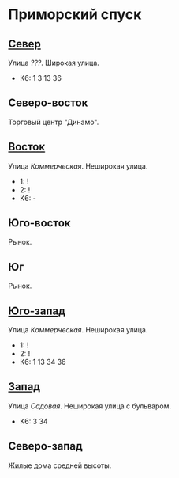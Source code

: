 # Приморский спуск

## [Север](./592080.md)

Улица *???*.
Широкая улица.

* K6:   1   3   13  36

## Северо-восток

Торговый центр "Динамо".

## [Восток](./595085.md)

Улица *Коммерческая*.
Неширокая улица.

* 1:    !
* 2:    !
* K6:   -

## Юго-восток

Рынок.

## Юг

Рынок.

## [Юго-запад](./590090.md)

Улица *Коммерческая*.
Неширокая улица.

* 1:    !
* 2:    !
* K6:   1   13  34  36

## [Запад](./590085.md)

Улица *Садовая*.
Неширокая улица с бульваром.

* K6:   3   34

## Северо-запад

Жилые дома средней высоты.
